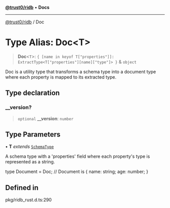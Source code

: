 [**@trust0/ridb**](../README.md) • **Docs**

***

[@trust0/ridb](../README.md) / Doc

# Type Alias: Doc\<T\>

> **Doc**\<`T`\>: `{ [name in keyof T["properties"]]: ExtractType<T["properties"][name]["type"]> }` & `object`

Doc is a utility type that transforms a schema type into a document type where each property is mapped to its extracted type.

## Type declaration

### \_\_version?

> `optional` **\_\_version**: `number`

## Type Parameters

• **T** *extends* [`SchemaType`](SchemaType.md)

A schema type with a 'properties' field where each property's type is represented as a string.

type Document = Doc<Schema>; // Document is { name: string; age: number; }

## Defined in

pkg/ridb\_rust.d.ts:290
